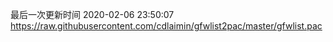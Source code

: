 最后一次更新时间 2020-02-06 23:50:07
https://raw.githubusercontent.com/cdlaimin/gfwlist2pac/master/gfwlist.pac

